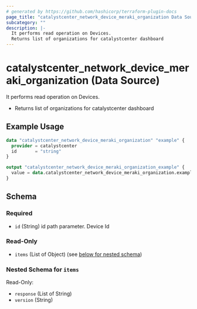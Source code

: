 ```yaml
---
# generated by https://github.com/hashicorp/terraform-plugin-docs
page_title: "catalystcenter_network_device_meraki_organization Data Source - terraform-provider-catalystcenter"
subcategory: ""
description: |-
  It performs read operation on Devices.
  Returns list of organizations for catalystcenter dashboard
---
```


# catalystcenter_network_device_meraki_organization (Data Source)

It performs read operation on Devices.

- Returns list of organizations for catalystcenter dashboard

## Example Usage

```terraform
data "catalystcenter_network_device_meraki_organization" "example" {
  provider = catalystcenter
  id       = "string"
}

output "catalystcenter_network_device_meraki_organization_example" {
  value = data.catalystcenter_network_device_meraki_organization.example.items
}
```

<!-- schema generated by tfplugindocs -->
## Schema

### Required

- `id` (String) id path parameter. Device Id

### Read-Only

- `items` (List of Object) (see [below for nested schema](#nestedatt--items))

<a id="nestedatt--items"></a>
### Nested Schema for `items`

Read-Only:

- `response` (List of String)
- `version` (String)
